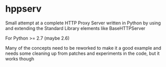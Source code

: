 hppserv
=======

Small attempt at a complete HTTP Proxy Server written
in Python by using and extending the Standard Library
elements like BaseHTTPServer

For Python >= 2.7 (maybe 2.6)

Many of the concepts need to be reworked to make it
a good example and needs some cleaning up from
patches and experiments in the code, but it works
though